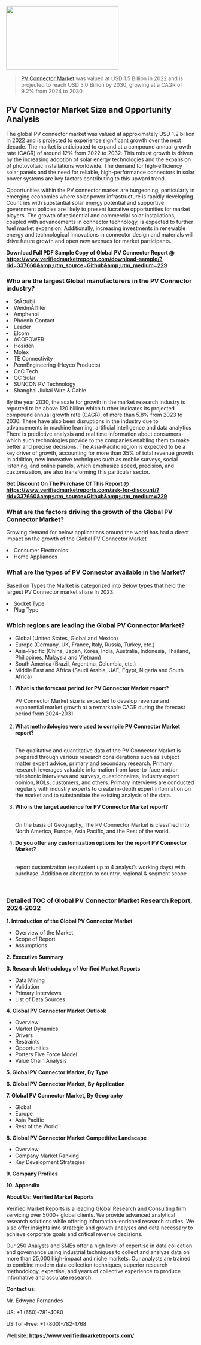 <img src="https://ffe5etoiles.com/wp-content/uploads/2024/12/MST1-300x171.png" alt="" width="300" height="171" class="alignnone size-medium wp-image-20088" /><blockquote><p><p><a href="https://www.verifiedmarketreports.com/download-sample/?rid=337660&utm_source=Github&utm_medium=229" target="_blank">PV Connector Market</a> was valued at USD 1.5 Billion in 2022 and is projected to reach USD 3.0 Billion by 2030, growing at a CAGR of 9.2% from 2024 to 2030.</p></blockquote><p><h2>PV Connector Market Size and Opportunity Analysis</h2><p>The global PV connector market was valued at approximately USD 1.2 billion in 2022 and is projected to experience significant growth over the next decade. The market is anticipated to expand at a compound annual growth rate (CAGR) of around 12% from 2022 to 2032. This robust growth is driven by the increasing adoption of solar energy technologies and the expansion of photovoltaic installations worldwide. The demand for high-efficiency solar panels and the need for reliable, high-performance connectors in solar power systems are key factors contributing to this upward trend.</p><p>Opportunities within the PV connector market are burgeoning, particularly in emerging economies where solar power infrastructure is rapidly developing. Countries with substantial solar energy potential and supportive government policies are likely to present lucrative opportunities for market players. The growth of residential and commercial solar installations, coupled with advancements in connector technology, is expected to further fuel market expansion. Additionally, increasing investments in renewable energy and technological innovations in connector design and materials will drive future growth and open new avenues for market participants.</p></p><p class=""><strong>Download Full PDF Sample Copy of Global PV Connector Report @ <a href="https://www.verifiedmarketreports.com/download-sample/?rid=337660&amp;utm_source=Github&amp;utm_medium=229" target="_blank">https://www.verifiedmarketreports.com/download-sample/?rid=337660&amp;utm_source=Github&amp;utm_medium=229</a></strong></p><h3 id="" class="">Who are the largest Global manufacturers in the PV Connector industry?</h3><p><li>StÃ¤ubli</li><li> WeidmÃ¼ller</li><li> Amphenol</li><li> Phoenix Contact</li><li> Leader</li><li> Elcom</li><li> ACOPOWER</li><li> Hosiden</li><li> Molex</li><li> TE Connectivity</li><li> PennEngineering (Heyco Products)</li><li> CnC Tech</li><li> QC Solar</li><li> SUNCON PV Technology</li><li> Shanghai Jiukai Wire & Cable</li></p><div class=""><div class="" dir="" data-message-author-role="" data-message-id="" data-message-model-slug=""><div class=""><div class=""><div class=""><div class="" dir="" data-message-author-role="" data-message-id="" data-message-model-slug=""><div class=""><div class=""><p>By the year 2030, the scale for growth in the market research industry is reported to be above 120 billion which further indicates its projected compound annual growth rate (CAGR), of more than 5.8% from 2023 to 2030. There have also been disruptions in the industry due to advancements in machine learning, artificial intelligence and data analytics There is predictive analysis and real time information about consumers which such technologies provide to the companies enabling them to make better and precise decisions. The Asia-Pacific region is expected to be a key driver of growth, accounting for more than 35% of total revenue growth. In addition, new innovative techniques such as mobile surveys, social listening, and online panels, which emphasize speed, precision, and customization, are also transforming this particular sector.</p><p><strong>Get Discount On The Purchase Of This Report @&nbsp; <a href="https://www.verifiedmarketreports.com/ask-for-discount/?rid=337660&amp;utm_source=Github&amp;utm_medium=229" target="_blank">https://www.verifiedmarketreports.com/ask-for-discount/?rid=337660&amp;utm_source=Github&amp;utm_medium=229</a></strong></p></div></div></div></div></div></div></div></div><h3 id="" class="">What are the factors driving the growth of the Global PV Connector Market?</h3><p id="" class="">Growing demand for below applications around the world has had a direct impact on the growth of the Global PV Connector Market</p><p id="" class=""><li>Consumer Electronics</li><li> Home Appliances</li></p><h3 id="" class="">What are the types of PV Connector available in the Market?</h3><p id="" class="">Based on Types the Market is categorized into Below types that held the largest PV Connector market share In 2023.</p><p id="" class=""><li>Socket Type</li><li> Plug Type</li></p><h3 id="" class="">Which regions are leading the Global PV Connector Market?</h3><ul><li>Global (United States, Global and Mexico)</li><li>Europe (Germany, UK, France, Italy, Russia, Turkey, etc.)</li><li>Asia-Pacific (China, Japan, Korea, India, Australia, Indonesia, Thailand, Philippines, Malaysia and Vietnam)</li><li>South America (Brazil, Argentina, Columbia, etc.)</li><li>Middle East and Africa (Saudi Arabia, UAE, Egypt, Nigeria and South Africa)</li></ul><p><ol><li><strong>What is the forecast period for PV Connector Market report?<br /></strong><br /><span data-sheets-root="1" data-sheets-value="{&quot;1&quot;:2,&quot;2&quot;:&quot;XXXX size is expected to develop revenue and exponential market growth at a remarkable CAGR during the forecast period from 2024&ndash;2030.&quot;}" data-sheets-userformat="{&quot;2&quot;:12674,&quot;4&quot;:{&quot;1&quot;:2,&quot;2&quot;:16776960},&quot;10&quot;:2,&quot;11&quot;:0,&quot;15&quot;:&quot;Arial&quot;,&quot;16&quot;:12}">PV Connector Market size is expected to develop revenue and exponential market growth at a remarkable CAGR during the forecast period from 2024&ndash;2031.</span><br /><br /></li><li><strong>What methodologies were used to compile PV Connector Market report?<br /><br /></strong><p>The qualitative and quantitative data of the&nbsp;PV Connector Market is prepared through various research considerations such as subject matter expert advice, primary and secondary research. Primary research leverages valuable information from face-to-face and/or telephonic interviews and surveys, questionnaires, industry expert opinion, KOLs, customers, and others. Primary interviews are conducted regularly with industry experts to create in-depth expert information on the market and to substantiate the existing analysis of the data.&nbsp;</p></li><li><strong>Who is the target audience for PV Connector Market report?<br /><br /></strong><p>On the basis of Geography, The&nbsp;PV Connector Market is classified into North America, Europe, Asia Pacific, and the Rest of the world.</p></li><li><strong>Do you offer any customization options for the report PV Connector Market?<br /><br /></strong><p>report customization (equivalent up to 4 analyst&rsquo;s working days) with purchase. Addition or alteration to country, regional &amp; segment scope</p><p>&nbsp;</p></li></ol></p><h3 id="" class="">Detailed TOC of Global PV Connector Market Research Report, 2024-2032</h3><p id="" class=""><strong>1. Introduction of the Global PV Connector Market</strong></p><ul><li>Overview of the Market</li><li>Scope of Report</li><li>Assumptions</li></ul><p id="" class=""><strong>2. Executive Summary</strong></p><p id="" class=""><strong>3. Research Methodology of&nbsp;Verified Market Reports</strong></p><ul><li>Data Mining</li><li>Validation</li><li>Primary Interviews</li><li>List of Data Sources</li></ul><p id="" class=""><strong>4. Global PV Connector Market Outlook</strong></p><ul><li>Overview</li><li>Market Dynamics</li><li>Drivers</li><li>Restraints</li><li>Opportunities</li><li>Porters Five Force Model</li><li>Value Chain Analysis</li></ul><p id="" class=""><strong>5. Global PV Connector Market, By&nbsp;Type</strong></p><p id="" class=""><strong>6. Global PV Connector Market, By Application</strong></p><p id="" class=""><strong>7. Global PV Connector Market, By Geography</strong></p><ul><li>Global</li><li>Europe</li><li>Asia Pacific</li><li>Rest of the World</li></ul><p id="" class=""><strong>8. Global PV Connector Market Competitive Landscape</strong></p><ul><li>Overview</li><li>Company Market Ranking</li><li>Key Development Strategies</li></ul><p id="" class=""><strong>9. Company Profiles</strong></p><p id="" class=""><strong>10. Appendix</strong></p><p id="" class=""><strong>About Us: Verified Market Reports</strong></p><p id="" class="">Verified Market Reports is a leading Global Research and Consulting firm servicing over 5000+ global clients. We provide advanced analytical research solutions while offering information-enriched research studies. We also offer insights into strategic and growth analyses and data necessary to achieve corporate goals and critical revenue decisions.</p><p id="" class="">Our 250 Analysts and SMEs offer a high level of expertise in data collection and governance using industrial techniques to collect and analyze data on more than 25,000 high-impact and niche markets. Our analysts are trained to combine modern data collection techniques, superior research methodology, expertise, and years of collective experience to produce informative and accurate research.</p><p id="" class=""><strong>Contact us:</strong></p><p id="" class="">Mr. Edwyne Fernandes</p><p id="" class="">US: +1 (650)-781-4080</p><p id="" class="">US Toll-Free: +1 (800)-782-1768</p><p id="" class="">Website: <a target="" data-test-app-aware-link=""><strong>https://www.verifiedmarketreports.com/</strong></a></p>
